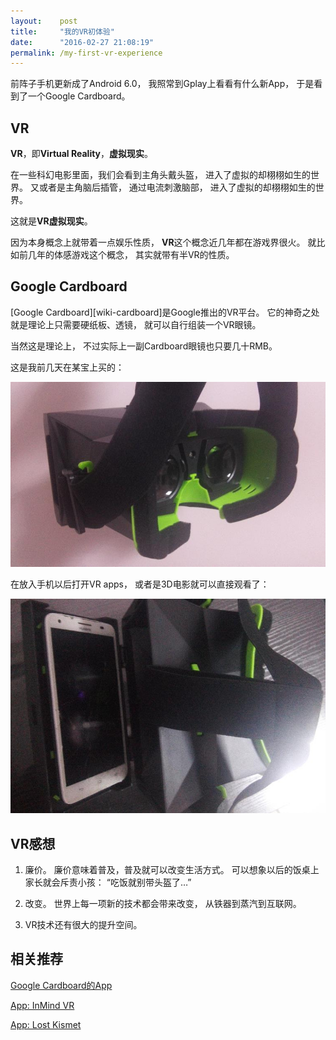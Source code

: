 ```yaml
---
layout:    post
title:     "我的VR初体验"
date:      "2016-02-27 21:08:19"
permalink: /my-first-vr-experience
---
```


前阵子手机更新成了Android 6.0，
我照常到Gplay上看看有什么新App，
于是看到了一个Google Cardboard。

<!--MORE-->


## VR
**VR**，即**Virtual Reality**，**虚拟现实**。

在一些科幻电影里面，我们会看到主角头戴头盔，
进入了虚拟的却栩栩如生的世界。
又或者是主角脑后插管，
通过电流刺激脑部，
进入了虚拟的却栩栩如生的世界。

这就是**VR虚拟现实**。

因为本身概念上就带着一点娱乐性质，
**VR**这个概念近几年都在游戏界很火。
就比如前几年的体感游戏这个概念，
其实就带有半VR的性质。

## Google Cardboard

[Google Cardboard][wiki-cardboard]是Google推出的VR平台。
它的神奇之处就是理论上只需要硬纸板、透镜，
就可以自行组装一个VR眼镜。

当然这是理论上，
不过实际上一副Cardboard眼镜也只要几十RMB。

这是我前几天在某宝上买的：

![vr][vr-glasses]

在放入手机以后打开VR apps，
或者是3D电影就可以直接观看了：

![vr-phone][vr-with-phone]


## VR感想

1. 廉价。
廉价意味着普及，普及就可以改变生活方式。
可以想象以后的饭桌上家长就会斥责小孩：
“吃饭就别带头盔了…”

2. 改变。
世界上每一项新的技术都会带来改变，
从铁器到蒸汽到互联网。

3. VR技术还有很大的提升空间。


## 相关推荐

[Google Cardboard的App][cardboard]

[App: InMind VR][inmind-vr]

[App: Lost Kismet][lost-kismet]


[vr-glasses]:    /assets/vr_glasses.jpg
[vr-with-phone]: /assets/vr_with_phone.jpg
[cardboard]:     https://play.google.com/store/apps/details?id=com.google.samples.apps.cardboarddemo
[inmind-vr]:     https://play.google.com/store/apps/details?id=com.nivalvr.inmind
[lost-kismet]:   https://play.google.com/store/apps/details?id=com.hihill.link

